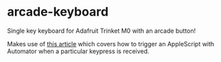 # arcade-keyboard

Single key keyboard for Adafruit Trinket M0 with an arcade button!

Makes use of [this article](https://www.addictivetips.com/mac-os/run-an-applescript-with-a-keyboard-shortcut-on-macos/) which covers how to trigger an AppleScript with Automator when a particular keypress is received.

